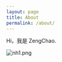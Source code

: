 ```yaml
---
layout: page
title: About
permalink: /about/
---
```


Hi，我是 ZengChao.

![nh1.png](https://i.loli.net/2020/07/21/12P8jOCu54cbiK6.png#pic_center)


